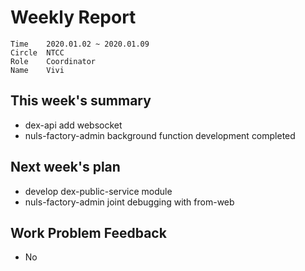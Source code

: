 # Weekly Report 
```
Time	2020.01.02 ~ 2020.01.09
Circle	NTCC
Role	Coordinator
Name	Vivi
```
## This week's summary
- dex-api add websocket
- nuls-factory-admin background function development completed
## Next week's plan
- develop dex-public-service module
- nuls-factory-admin joint debugging with from-web

## Work Problem Feedback
- No


